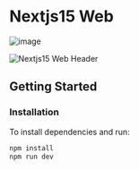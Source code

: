 # Nextjs15 Web

![image](https://github.com/user-attachments/assets/8199afd5-4ce9-4c5f-ad40-c64113ddbce7)

![Nextjs15 Web Header](https://github.com/user-attachments/assets/18cfc2cc-931d-429d-a8ae-780b19f146d9)

## Getting Started

### Installation
To install dependencies and run:
```bash
npm install
npm run dev
